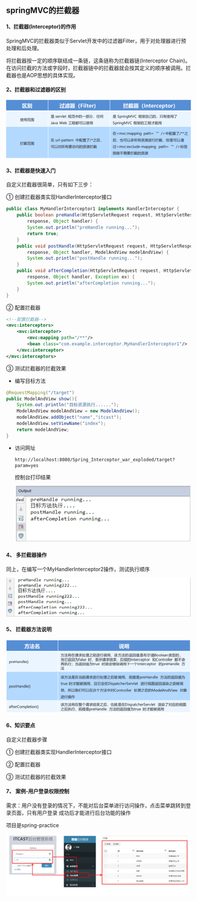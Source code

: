 ## springMVC的拦截器

#### 1、拦截器(Interceptor)的作用

SpringMVC的拦截器类似于Servlet开发中的过滤器Filter，用于对处理器进行预处理和后处理。

将拦截器按一定的顺序联结成一条链，这条链称为拦截器链(Interceptor Chain)。在访问拦截的方法或字段时，拦截器链中的拦截器就会按其定义的顺序被调用。拦截器也是AOP思想的具体实现。

#### 2、拦截器和过滤器的区别

![image-20211206175558433](image-20211206175558433.png)

#### 3、拦截器是快速入门

自定义拦截器很简单，只有如下三步： 

① 创建拦截器类实现HandlerInterceptor接口 

```java
public class MyHandlerInterceptor1 implements HandlerInterceptor {
    public boolean preHandle(HttpServletRequest request, HttpServletResponse 
    	response, Object handler) {
        System.out.println("preHandle running...");
        return true;
    }
    public void postHandle(HttpServletRequest request, HttpServletResponse 
    	response, Object handler, ModelAndView modelAndView) {
        System.out.println("postHandle running...");
    }
    public void afterCompletion(HttpServletRequest request, HttpServletResponse 
    	response, Object handler, Exception ex) {
    	System.out.println("afterCompletion running...");
    }
}

```

② 配置拦截器 

```xml
<!--配置拦截器-->
<mvc:interceptors>
    <mvc:interceptor>
    	<mvc:mapping path="/**"/>
    	<bean class="com.example.interceptor.MyHandlerInterceptor1"/>
    </mvc:interceptor>
</mvc:interceptors>
```

③ 测试拦截器的拦截效果

* 编写目标方法

```java
@RequestMapping("/target")
public ModelAndView show(){
    System.out.println("目标资源执行......");
    ModelAndView modelAndView = new ModelAndView();
    modelAndView.addObject("name","itcast");
    modelAndView.setViewName("index");
    return modelAndView;
}
```

* 访问网址

  ```apl
  http://localhost:8080/Spring_Interceptor_war_exploded/target?param=yes
  ```

  控制台打印结果

  ![image-20211207102125951](image-20211207102125951.png)

#### 4、 多拦截器操作

同上，在编写一个MyHandlerInterceptor2操作，测试执行顺序

![image-20211207102213314](image-20211207102213314.png)

#### 5、 拦截器方法说明

![image-20211207102254306](image-20211207102254306.png)

#### 6、知识要点

自定义拦截器步骤 

① 创建拦截器类实现HandlerInterceptor接口

 ② 配置拦截器 

③ 测试拦截器的拦截效果

#### 7、 案例-用户登录权限控制

需求：用户没有登录的情况下，不能对后台菜单进行访问操作，点击菜单跳转到登录页面，只有用户登录 成功后才能进行后台功能的操作

项目是spring-practice

![image-20211207102858935](image-20211207102858935.png)


